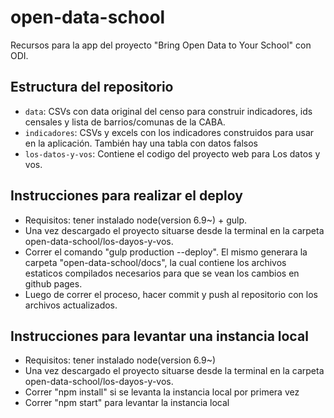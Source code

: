 # open-data-school
Recursos para la app del proyecto "Bring Open Data to Your School" con ODI.

## Estructura del repositorio

* `data`: CSVs con data original del censo para construir indicadores, ids censales y lista de barrios/comunas de la CABA.
* `indicadores`: CSVs y excels con los indicadores construidos para usar en la aplicación. También hay una tabla con datos falsos 
* `los-datos-y-vos`: Contiene el codigo del proyecto web para Los datos y vos.

## Instrucciones para realizar el deploy

* Requisitos: tener instalado node(version 6.9~) + gulp.
* Una vez descargado el proyecto situarse desde la terminal en la carpeta open-data-school/los-dayos-y-vos.
* Correr el comando "gulp production --deploy". El mismo generara la carpeta "open-data-school/docs", la cual contiene los archivos estaticos compilados necesarios para que se vean los cambios en github pages.
* Luego de correr el proceso, hacer commit y push al repositorio con los archivos actualizados.

## Instrucciones para levantar una instancia local

* Requisitos: tener instalado node(version 6.9~)
* Una vez descargado el proyecto situarse desde la terminal en la carpeta open-data-school/los-dayos-y-vos.
* Correr "npm install" si se levanta la instancia local por primera vez
* Correr "npm start" para levantar la instancia local

